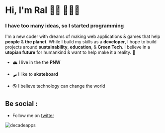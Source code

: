 <h1 align="left">Hi, I'm Ral 👋🏾 👨🏾‍💻</h2>
<h3 align="left">I have too many ideas, so I started programming</h3>

I'm a new coder with dreams of making web applications & games that help **people** & **the planet**. While I build my skills as a **developer**, I hope to build projects around **sustainability**, **education**, & **Green Tech**. I believe in a **utopian future** for humankind & want to help make it a reality. 🚀

- 🏔 I live in the the **PNW**

- 🛹 I like to **skateboard**

- 🌎 I believe technology can change the world

## Be social :
- Follow me on <a href="https://twitter.com/decadeapps/">twitter</a>



<p align="left"> <img src="https://komarev.com/ghpvc/?username=decadeapps" alt="decadeapps" /> </p>


